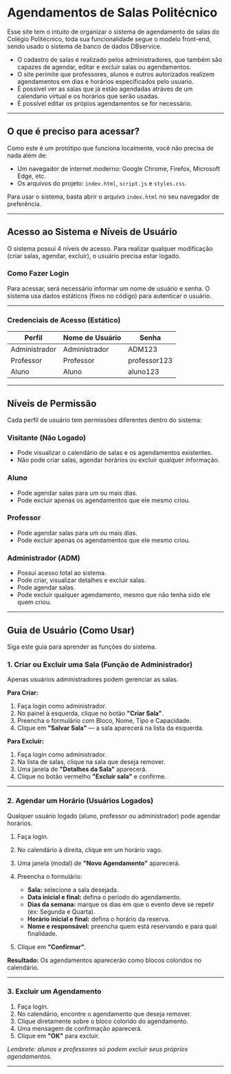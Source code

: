 # Agendamentos de Salas Politécnico

Esse site tem o intuito de organizar o sistema de agendamento de salas do Colégio Politécnico, toda sua funcionalidade segue o modelo front-end, sendo usado o sistema de banco de dados DBservice.

* O cadastro de salas é realizado pelos administradores, que também são capazes de agendar, editar e excluir salas ou agendamentos.
* O site perimite que professores, alunos e outros autorizados realizem agendamentos em dias e horários especificados pelo usuario.
* É possível ver as salas que já estão agendadas atráves de um calendario virtual e os horários que serão usadas.
* É possível editar os própios agendamentos se for necessário.
---

## O que é preciso para acessar?

Como este é um protótipo que funciona localmente, você não precisa de nada além de:

* Um navegador de internet moderno: Google Chrome, Firefox, Microsoft Edge, etc.
* Os arquivos do projeto: `index.html`, `script.js` e `styles.css`.

Para usar o sistema, basta abrir o arquivo `index.html` no seu navegador de preferência.

---

## Acesso ao Sistema e Níveis de Usuário

O sistema possui 4 níveis de acesso.
Para realizar qualquer modificação (criar salas, agendar, excluir), o usuário precisa estar logado.

### Como Fazer Login

Para acessar, será necessário informar um nome de usuário e senha.
O sistema usa dados estáticos (fixos no código) para autenticar o usuário.

---

### Credenciais de Acesso (Estático)

| Perfil        | Nome de Usuário | Senha        |
| ------------- | --------------- | ------------ |
| Administrador | Administrador   | ADM123       |
| Professor     | Professor       | professor123 |
| Aluno         | Aluno           | aluno123     |

---

## Níveis de Permissão

Cada perfil de usuário tem permissões diferentes dentro do sistema:

### Visitante (Não Logado)

* Pode visualizar o calendário de salas e os agendamentos existentes.
* Não pode criar salas, agendar horários ou excluir qualquer informação.

### Aluno

* Pode agendar salas para um ou mais dias.
* Pode excluir apenas os agendamentos que ele mesmo criou.

### Professor

* Pode agendar salas para um ou mais dias.
* Pode excluir apenas os agendamentos que ele mesmo criou.

### Administrador (ADM)

* Possui acesso total ao sistema.
* Pode criar, visualizar detalhes e excluir salas.
* Pode agendar salas.
* Pode excluir qualquer agendamento, mesmo que não tenha sido ele quem criou.

---

## Guia de Usuário (Como Usar)

Siga este guia para aprender as funções do sistema.

### 1. Criar ou Excluir uma Sala (Função de Administrador)

Apenas usuários administradores podem gerenciar as salas.

**Para Criar:**

1. Faça login como administrador.
2. No painel à esquerda, clique no botão **"Criar Sala"**.
3. Preencha o formulário com Bloco, Nome, Tipo e Capacidade.
4. Clique em **"Salvar Sala"** — a sala aparecerá na lista da esquerda.

**Para Excluir:**

1. Faça login como administrador.
2. Na lista de salas, clique na sala que deseja remover.
3. Uma janela de **"Detalhes da Sala"** aparecerá.
4. Clique no botão vermelho **"Excluir sala"** e confirme.

---

### 2. Agendar um Horário (Usuários Logados)

Qualquer usuário logado (aluno, professor ou administrador) pode agendar horários.

1. Faça login.
2. No calendário à direita, clique em um horário vago.
3. Uma janela (modal) de **"Novo Agendamento"** aparecerá.
4. Preencha o formulário:

   * **Sala:** selecione a sala desejada.
   * **Data inicial e final:** defina o período do agendamento.
   * **Dias da semana:** marque os dias em que o evento deve se repetir (ex: Segunda e Quarta).
   * **Horário inicial e final:** defina o horário da reserva.
   * **Nome e responsável:** preencha quem está reservando e para qual finalidade.
5. Clique em **"Confirmar"**.

**Resultado:** Os agendamentos aparecerão como blocos coloridos no calendário.

---

### 3. Excluir um Agendamento

1. Faça login.
2. No calendário, encontre o agendamento que deseja remover.
3. Clique diretamente sobre o bloco colorido do agendamento.
4. Uma mensagem de confirmação aparecerá.
5. Clique em **"OK"** para excluir.

*Lembrete: alunos e professores só podem excluir seus próprios agendamentos.*

---
